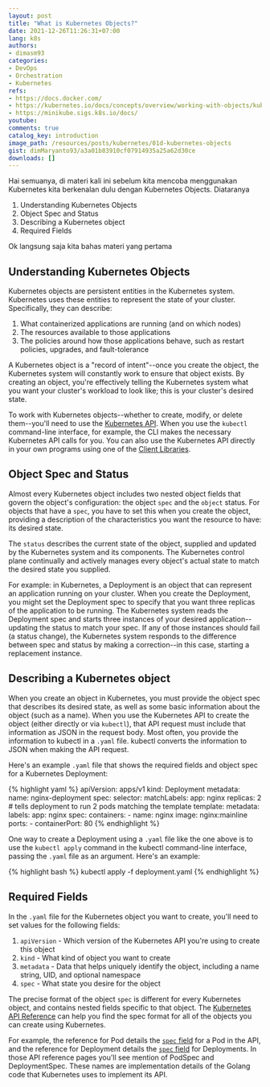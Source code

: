 ```yaml
---
layout: post
title: "What is Kubernetes Objects?"
date: 2021-12-26T11:26:31+07:00
lang: k8s
authors:
- dimasm93
categories:
- DevOps
- Orchestration
- Kubernetes
refs: 
- https://docs.docker.com/
- https://kubernetes.io/docs/concepts/overview/working-with-objects/kubernetes-objects/
- https://minikube.sigs.k8s.io/docs/
youtube: 
comments: true
catalog_key: introduction
image_path: /resources/posts/kubernetes/01d-kubernetes-objects
gist: dimMaryanto93/a3a01b83910cf07914935a25a62d30ce
downloads: []
---
```



Hai semuanya, di materi kali ini sebelum kita mencoba menggunakan Kubernetes kita berkenalan dulu dengan Kubernetes Objects. Diataranya

1. Understanding Kubernetes Objects
2. Object Spec and Status
3. Describing a Kubernetes object
4. Required Fields

Ok langsung saja kita bahas materi yang pertama

<!--more-->

## Understanding Kubernetes Objects

Kubernetes objects are persistent entities in the Kubernetes system. Kubernetes uses these entities to represent the state of your cluster. Specifically, they can describe:

1. What containerized applications are running (and on which nodes)
2. The resources available to those applications
3. The policies around how those applications behave, such as restart policies, upgrades, and fault-tolerance

A Kubernetes object is a "record of intent"--once you create the object, the Kubernetes system will constantly work to ensure that object exists. By creating an object, you're effectively telling the Kubernetes system what you want your cluster's workload to look like; this is your cluster's desired state.

To work with Kubernetes objects--whether to create, modify, or delete them--you'll need to use the [Kubernetes API](https://kubernetes.io/docs/concepts/overview/kubernetes-api/). When you use the `kubectl` command-line interface, for example, the CLI makes the necessary Kubernetes API calls for you. You can also use the Kubernetes API directly in your own programs using one of the [Client Libraries](https://kubernetes.io/docs/reference/using-api/client-libraries/).

## Object Spec and Status

Almost every Kubernetes object includes two nested object fields that govern the object's configuration: the object `spec` and the `object` status. For objects that have a `spec`, you have to set this when you create the object, providing a description of the characteristics you want the resource to have: its desired state.

The `status` describes the current state of the object, supplied and updated by the Kubernetes system and its components. The Kubernetes control plane continually and actively manages every object's actual state to match the desired state you supplied.

For example: in Kubernetes, a Deployment is an object that can represent an application running on your cluster. When you create the Deployment, you might set the Deployment spec to specify that you want three replicas of the application to be running. The Kubernetes system reads the Deployment spec and starts three instances of your desired application--updating the status to match your spec. If any of those instances should fail (a status change), the Kubernetes system responds to the difference between spec and status by making a correction--in this case, starting a replacement instance.

## Describing a Kubernetes object

When you create an object in Kubernetes, you must provide the object spec that describes its desired state, as well as some basic information about the object (such as a name). When you use the Kubernetes API to create the object (either directly or via `kubectl`), that API request must include that information as JSON in the request body. Most often, you provide the information to kubectl in a `.yaml` file. kubectl converts the information to JSON when making the API request.

Here's an example `.yaml` file that shows the required fields and object spec for a Kubernetes Deployment:

{% highlight yaml %}
apiVersion: apps/v1
kind: Deployment
metadata:
  name: nginx-deployment
spec:
  selector:
    matchLabels:
      app: nginx
  replicas: 2 # tells deployment to run 2 pods matching the template
  template:
    metadata:
      labels:
        app: nginx
    spec:
      containers:
      - name: nginx
        image: nginx:mainline
        ports:
        - containerPort: 80
{% endhighlight %}

One way to create a Deployment using a `.yaml` file like the one above is to use the `kubectl apply` command in the kubectl command-line interface, passing the `.yaml` file as an argument. Here's an example:

{% highlight bash %}
kubectl apply -f deployment.yaml
{% endhighlight %}

## Required Fields

In the `.yaml` file for the Kubernetes object you want to create, you'll need to set values for the following fields:

1. `apiVersion` - Which version of the Kubernetes API you're using to create this object
2. `kind` - What kind of object you want to create
3. `metadata` - Data that helps uniquely identify the object, including a name string, UID, and optional namespace
4. `spec` - What state you desire for the object

The precise format of the object `spec` is different for every Kubernetes object, and contains nested fields specific to that object. The [Kubernetes API Reference](https://kubernetes.io/docs/reference/kubernetes-api/) can help you find the spec format for all of the objects you can create using Kubernetes.

For example, the reference for Pod details the [`spec` field](https://kubernetes.io/docs/reference/kubernetes-api/workload-resources/pod-v1/#PodSpec) for a Pod in the API, and the reference for Deployment details the [`spec` field](https://kubernetes.io/docs/reference/kubernetes-api/workload-resources/deployment-v1/#DeploymentSpec) for Deployments. In those API reference pages you'll see mention of PodSpec and DeploymentSpec. These names are implementation details of the Golang code that Kubernetes uses to implement its API.